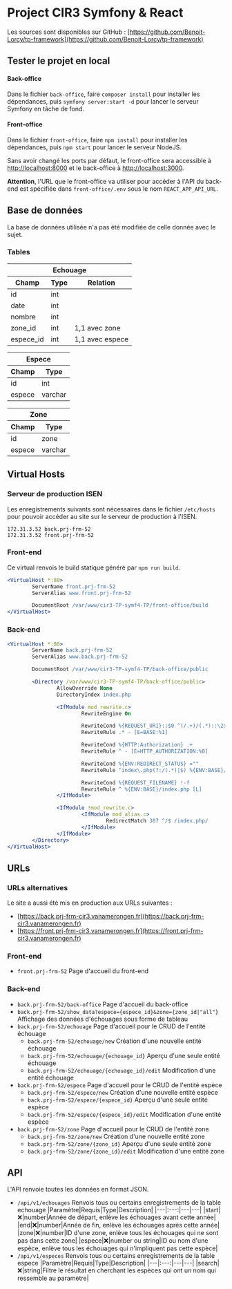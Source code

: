 # Project CIR3 Symfony & React
Les sources sont disponibles sur GitHub : [https://github.com/Benoit-Lorcy/tp-framework](https://github.com/Benoit-Lorcy/tp-framework)

## Tester le projet en local
#### Back-office
Dans le fichier `back-office`, faire `composer install` pour installer les dépendances, puis
`symfony server:start -d` pour lancer le serveur Symfony en tâche de fond.

#### Front-office
Dans le fichier `front-office`, faire `npm install` pour installer les dépendances, puis
`npm start` pour lancer le serveur NodeJS.

Sans avoir changé les ports par défaut, le front-office sera accessible à [http://localhost:8000](http://localhost:8000)
et le back-office à [http://localhost:3000](http://localhost:3000).

**Attention**, l'URL que le front-office va utiliser pour accéder à l'API du back-end est
spécifiée dans `front-office/.env` sous le nom `REACT_APP_API_URL`.

## Base de données
La base de données utilisée n'a pas été modifiée de celle donnée avec le sujet.

### Tables
<table>
  <thead>
    <tr>
        <th colspan="3">Echouage</th>
    </tr>
    <tr>
        <th>Champ</th>
        <th>Type</th>
        <th>Relation</th>
    </tr>
  </thead>
  <tbody>
    <tr>
        <td>id</td>
        <td>int</td>
        <td> </td>
    </tr>
    <tr>
        <td>date</td>
        <td>int</td>
        <td> </td>
    </tr>
    <tr>
        <td>nombre</td>
        <td>int</td>
        <td> </td>
    </tr>
    <tr>
        <td>zone_id</td>
        <td>int</td>
        <td>1,1 avec zone</td>
    </tr>
    <tr>
        <td>espece_id</td>
        <td>int</td>
        <td>1,1 avec espece</td>
    </tr>
  </tbody>
</table>

<table>
  <thead>
    <tr>
        <th colspan="3">Espece</th>
    </tr>
    <tr>
        <th>Champ</th>
        <th>Type</th>
    </tr>
  </thead>
  <tbody>
    <tr>
        <td>id</td>
        <td>int</td>
    </tr>
    <tr>
        <td>espece</td>
        <td>varchar</td>
    </tr>
  </tbody>
</table>

<table>
  <thead>
    <tr>
        <th colspan="3">Zone</th>
    </tr>
    <tr>
        <th>Champ</th>
        <th>Type</th>
    </tr>
  </thead>
  <tbody>
    <tr>
        <td>id</td>
        <td>zone</td>
    </tr>
    <tr>
        <td>espece</td>
        <td>varchar</td>
    </tr>
  </tbody>
</table>

## Virtual Hosts
### Serveur de production ISEN
Les enregistrements suivants sont nécessaires dans le fichier `/etc/hosts`
pour pouvoir accéder au site sur le serveur de production à l'ISEN.
```
172.31.3.52 back.prj-frm-52
172.31.3.52 front.prj-frm-52
```
### Front-end
Ce virtual renvois le build statique généré par `npm run build`.
```apache
<VirtualHost *:80>
        ServerName front.prj-frm-52
        ServerAlias www.front.prj-frm-52

        DocumentRoot /var/www/cir3-TP-symf4-TP/front-office/build
</VirtualHost>
```
### Back-end
```apache
<VirtualHost *:80>
        ServerName back.prj-frm-52
        ServerAlias www.back.prj-frm-52

        DocumentRoot /var/www/cir3-TP-symf4-TP/back-office/public

        <Directory /var/www/cir3-TP-symf4-TP/back-office/public>
                AllowOverride None
                DirectoryIndex index.php

                <IfModule mod_rewrite.c>
                        RewriteEngine On

                        RewriteCond %{REQUEST_URI}::$0 ^(/.+)/(.*)::\2$
                        RewriteRule .* - [E=BASE:%1]

                        RewriteCond %{HTTP:Authorization} .+
                        RewriteRule ^ - [E=HTTP_AUTHORIZATION:%0]

                        RewriteCond %{ENV:REDIRECT_STATUS} =""
                        RewriteRule ^index\.php(?:/(.*)|$) %{ENV:BASE}/$1 [R=301,L]

                        RewriteCond %{REQUEST_FILENAME} !-f
                        RewriteRule ^ %{ENV:BASE}/index.php [L]
                </IfModule>

                <IfModule !mod_rewrite.c>
                        <IfModule mod_alias.c>
                                RedirectMatch 307 ^/$ /index.php/
                        </IfModule>
                </IfModule>
        </Directory>
</VirtualHost>
```
## URLs

### URLs alternatives
Le site a aussi été mis en production aux URLs suivantes :
* [https://back.prj-frm-cir3.vanamerongen.fr](https://back.prj-frm-cir3.vanamerongen.fr)
* [https://front.prj-frm-cir3.vanamerongen.fr](https://front.prj-frm-cir3.vanamerongen.fr)

### Front-end
* `front.prj-frm-52` Page d'accueil du front-end

### Back-end
* `back.prj-frm-52/back-office` Page d'accueil du back-office
* `back.prj-frm-52/show_data?espece={espece_id}&zone={zone_id|"all"}` Affichage des données d'échouages sous forme de tableau
* `back.prj-frm-52/echouage` Page d'accueil pour le CRUD de l'entité échouage
    * `back.prj-frm-52/echouage/new` Création d'une nouvelle entité échouage
    * `back.prj-frm-52/echouage/{echouage_id}` Aperçu d'une seule entité échouage
    * `back.prj-frm-52/echouage/{echouage_id}/edit` Modification d'une entité échouage
* `back.prj-frm-52/espece` Page d'accueil pour le CRUD de l'entité espèce
    * `back.prj-frm-52/espece/new` Création d'une nouvelle entité espèce
    * `back.prj-frm-52/espece/{espece_id}` Aperçu d'une seule entité espèce
    * `back.prj-frm-52/espece/{espece_id}/edit` Modification d'une entité espèce
* `back.prj-frm-52/zone` Page d'accueil pour le CRUD de l'entité zone
    * `back.prj-frm-52/zone/new` Création d'une nouvelle entité zone
    * `back.prj-frm-52/zone/{zone_id}` Aperçu d'une seule entité zone
    * `back.prj-frm-52/zone/{zone_id}/edit` Modification d'une entité zone

## API

L'API renvoie toutes les données en format JSON.

* `/api/v1/echouages` Renvois tous ou certains enregistrements de la table echouage
  |Paramètre|Requis|Type|Description|
  |---|:---:|---|---|
  |start|❌|number|Année de départ, enlève les échouages avant cette année|
  |end|❌|number|Année de fin, enlève les échouages après cette année|
  |zone|❌|number|ID d'une zone, enlève tous les échouages qui ne sont pas dans cette zone|
  |espece|❌|number ou string|ID ou nom d'une espèce, enlève tous les échouages qui n'impliquent pas cette espèce|
* `/api/v1/especes` Renvois tous ou certains enregistrements de la table espece
  |Paramètre|Requis|Type|Description|
  |---|:---:|---|---|
  |search|❌|string|Filtre le résultat en cherchant les espèces qui ont un nom qui ressemble au paramètre|
